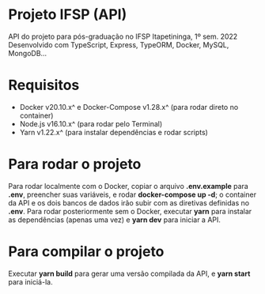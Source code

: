 # Projeto IFSP (API)
API do projeto para pós-graduação no IFSP Itapetininga, 1º sem. 2022
Desenvolvido com TypeScript, Express, TypeORM, Docker, MySQL, MongoDB...
# Requisitos
- Docker v20.10.x^ e Docker-Compose v1.28.x^ (para rodar direto no container)
- Node.js v16.10.x^ (para rodar pelo Terminal)
- Yarn v1.22.x^ (para instalar dependências e rodar scripts)
# Para rodar o projeto
Para rodar localmente com o Docker, copiar o arquivo **.env.example** para **.env**, preencher suas variáveis, e rodar **docker-compose up -d**; o container da API e os dois bancos de dados irão subir com as diretivas definidas no **.env**.
Para rodar posteriormente sem o Docker, executar **yarn** para instalar as dependências (apenas uma vez) e **yarn dev** para iniciar a API.
# Para compilar o projeto
Executar **yarn build** para gerar uma versão compilada da API, e **yarn start** para iniciá-la.
